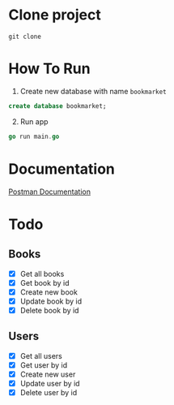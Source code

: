 # Clone project
```
git clone 
```
# How To Run
1. Create new database with name `bookmarket`
```sql
create database bookmarket;
```

2. Run app
```go
go run main.go
```


# Documentation
[Postman Documentation](https://documenter.getpostman.com/view/12132212/2s7YYu7icq)

# Todo
## Books
- [x] Get all books
- [x] Get book by id
- [x] Create new book
- [x] Update book by id
- [x] Delete book by id

## Users
- [x] Get all users
- [x] Get user by id
- [x] Create new user
- [x] Update user by id
- [x] Delete user by id
